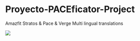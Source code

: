 # Proyecto-PACEficator-Project
Amazfit Stratos &amp; Pace &amp; Verge Multi lingual translations

<a title="Crowdin" target="_blank" href="https://crowdin.com/project/paceficator-proyect"><img src="https://badges.crowdin.net/paceficator-proyect/localized.svg"></a>
